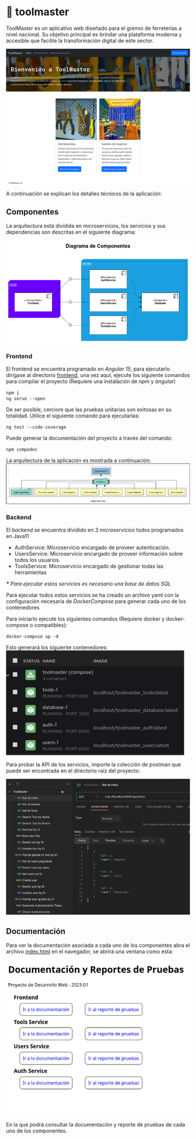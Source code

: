 # 🔩 toolmaster

ToolMaster es un aplicativo web diseñado para el gremio de ferreterías a nivel nacional. Su objetivo principal es brindar una plataforma moderna y accesible que facilite la transformación digital de este sector.

![MainScreen](./docs/screenshots/main.png)

A continuación se explican los detalles técnicos de la aplicación:

## Componentes
La arquitectura está dividida en microservicios, los servicios y sus dependencias son descritas en el siguiente diagrama:

![Components Diagram](./docs/diagrams/components.png)

### Frontend

El frontend se encuentra programado en _Angular 15_, para ejecutarlo dirígase al directorio [frontend](/frontend/), una vez aquí, ejecute los siguiente comandos para compilar el proyecto (Requiere una instalación de _npm_ y _angular_)

	npm i
	ng serve --open

De ser posible, cerciore que las pruebas unitarias son exitosas en su totalidad. Utilice el siguiente comando para ejecutarlas:

	ng test --code-coverage

Puede generar la documentación del proyecto a través del comando:

	npm compodoc

La arquitectura de la aplicación es mostrada a continuación:
![Frontend Components](./docs/diagrams/frontend_components.png)

### Backend

El _backend_ se encuentra dividido en 3 _microservicios_ todos programados en Java11

- AuthService: Microservicio encargado de proveer autenticación.
- UsersService: Microservicio encargado de proveer información sobre todos los usuarios.
- ToolsService: Microservicio encargado de gestionar todas las herramientas

___*__ Para ejecutar estos servicios es necesario una base de datos SQL_

Para ejecutar todos estos servicios se ha creado un archivo yaml con la configuración necesaria de _DockerCompose_ para generar cada uno de los contenedores

Para iniciarlo ejecute los siguientes comandos (Requiere docker y docker-compose o compatibles):

	docker-compose up -d

Esto generará los siguiente contenedores:
![Containers](./docs/screenshots/containers.png)

Para probar la API de los servicios, importe la colección de postman que puede ser encontrada en el directorio raíz del proyecto:

![Postman](./docs/screenshots/postman.png)

## Documentación

Para ver la documentación asociada a cada uno de los componentes abra el archivo [index.html](./docs/documentacion/index.html) en el navegador, se abrirá una ventana como esta:

![Documentation Page](./docs/screenshots/docs.png)

En la que podrá consultar la documentación y reporte de pruebas de cada uno de los componentes.